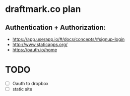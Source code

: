 # draftmark.co plan

## Authentication + Authorization:
* https://app.userapp.io/#/docs/concepts/#signup-login
* http://www.staticapps.org/
* https://oauth.io/home

# TODO

* [ ] Oauth to dropbox
* [ ] static site
